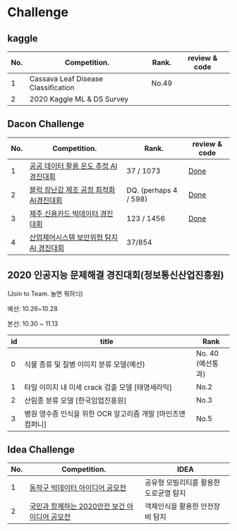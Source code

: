 # Challenge

## kaggle

| No.  | Competition.                                                 | Rank.                 | review & code                                                |
| ---- | ------------------------------------------------------------ | --------------------- | ------------------------------------------------------------ |
| 1    | Cassava Leaf Disease Classification |     No.49        |  |
| 2    | 2020 Kaggle ML & DS Survey |             |  |



## Dacon Challenge

| No.  | Competition.                                                 | Rank.                 | review & code                                                |
| ---- | ------------------------------------------------------------ | --------------------- | ------------------------------------------------------------ |
| 1    | [공공 데이터 활용 온도 추정 AI 경진대회](https://dacon.io/competitions/official/235584/overview/) | 37 / 1073             | [Done](https://github.com/roche-MH/Competition/tree/master/Dacon/AI%ED%94%84%EB%A0%8C%EC%A6%88%20%EC%8B%9C%EC%A6%8C1%EC%98%A8%EB%8F%84%20%EC%B6%94%EC%A0%95) |
| 2    | [블럭 장난감 제조 공정 최적화 AI경진대회](https://dacon.io/competitions/official/235612/overview/) | DQ. (perhaps 4 / 598) | [Done](https://github.com/roche-MH/Competition/tree/master/Dacon/LG%20%EB%B8%94%EB%9F%AD%20%EC%9E%A5%EB%82%9C%EA%B0%90%20%EA%B3%B5%EC%A0%95%EC%98%88%EC%B8%A1) |
| 3    | [제주 신용카드 빅데이터 경진대회](https://dacon.io/competitions/official/235615/overview/) | 123 / 1456            | [Done](https://github.com/roche-MH/Competition/tree/master/Dacon/jeju_card) |
| 4    | [산업제어시스템 보안위협 탐지 AI 경진대회](https://dacon.io/competitions/official/235624/leaderboard/) | 37/854                |                                                       |

## 2020 인공지능 문제해결 경진대회(정보통신산업진흥원) 

(Join to Team. 놀면 뭐하늬)

예선: 10.26~10.28

본선: 10.30 ~ 11.13

| id | title                              | Rank                    |
| ----- | ---------------------------------- | ----------------------- |
| 0  | 식물 종류 및 질병 이미지 분류 모델(예선) | No. 40<br /> (예선통과) |
| 1  | 타일 이미지 내 미세 crack 검출 모델 [태영세라믹] | No.2 |
| 2  | 산림종 분류 모델 [한국임업진흥원]| No.3 |
| 3  | 병원 영수증 인식을 위한 OCR 알고리즘 개발 [마인즈앤컴퍼니] | No.5 |


## Idea Challenge

| No.  | Competition.                                      | IDEA                                   |
| ---- | ------------------------------------------------- | -------------------------------------- |
| 1    | [동작구 빅데이터 아이디어 공모전]()               | 공유형 모빌리티를 활용한 도로균열 탐지 |
| 2    | [국민과 함께하는 2020안전 보건 아이디어 공모전]() | 객체인식을 활용한 안전장비 탐지        |



